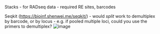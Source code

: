 Stacks - for RADseq data - required RE sites, barcodes

Seqkit (https://bioinf.shenwei.me/seqkit/) - would *split* work to demultiplex by barcode, or by locus - e.g. if pooled multiple loci, could you use the primers to demultiplex? ![image](https://user-images.githubusercontent.com/55552826/214291209-17fbe9b4-a2fe-4c94-87e9-4cffcbcf7ecd.png)

